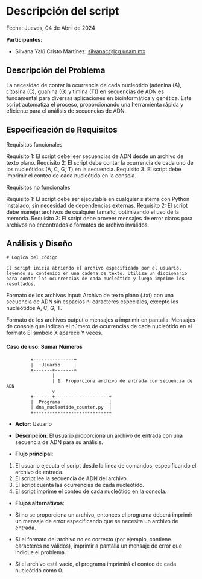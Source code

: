 # Descripción del script 

Fecha: Jueves, 04 de Abril de 2024

**Participantes**:

- Silvana Yalú Cristo Martínez: silvanac@lcg.unam.mx 

## Descripción del Problema

La necesidad de contar la ocurrencia de cada nucleótido (adenina (A), citosina (C), guanina (G) y timina (T)) en secuencias de ADN es fundamental para diversas aplicaciones en bioinformática y genética. Este script automatiza el proceso, proporcionando una herramienta rápida y eficiente para el análisis de secuencias de ADN.



## Especificación de Requisitos

Requisitos funcionales

Requisito 1: El script debe leer secuencias de ADN desde un archivo de texto plano.
Requisito 2: El script debe contar la ocurrencia de cada uno de los nucleótidos (A, C, G, T) en la secuencia.
Requisito 3: El script debe imprimir el conteo de cada nucleótido en la consola.

Requisitos no funcionales

Requisito 1: El script debe ser ejecutable en cualquier sistema con Python instalado, sin necesidad de dependencias externas.
Requisito 2: El script debe manejar archivos de cualquier tamaño, optimizando el uso de la memoria.
Requisito 3: El script debe proveer mensajes de error claros para archivos no encontrados o formatos de archivo inválidos.


## Análisis y Diseño

```
# Logica del código 

El script inicia abriendo el archivo especificado por el usuario, leyendo su contenido en una cadena de texto. Utiliza un diccionario para contar las ocurrencias de cada nucleótido y luego imprime los resultados.

```

Formato de los archivos input: Archivo de texto plano (.txt) con una secuencia de ADN sin espacios ni caracteres especiales, excepto los nucleótidos A, C, G, T.

Formato de los archivos output o mensajes a imprimir en pantalla: Mensajes de consola que indican el número de ocurrencias de cada nucleótido en el formato El símbolo X aparece Y veces.


#### Caso de uso: Sumar Números

```
         +---------------+
         |   Usuario     |
         +-------+-------+
                 |
                 | 1. Proporciona archivo de entrada con secuencia de ADN
                 v
         +-------+--------------------+
         |  Programa                  |
         | dna_nucleotide_counter.py  |
         +----------------------------+
```

- **Actor**: Usuario
- **Descripción**: El usuario proporciona un archivo de entrada con una secuencia de ADN para su análisis.

- **Flujo principal**:

1. El usuario ejecuta el script desde la línea de comandos, especificando el archivo de entrada.
2. El script lee la secuencia de ADN del archivo.
3. El script cuenta las ocurrencias de cada nucleótido.
4. El script imprime el conteo de cada nucleótido en la consola.
	
- **Flujos alternativos**:

- Si no se proporciona un archivo, entonces el programa deberá imprimir un mensaje de error especificando que se necesita un archivo de entrada.
- Si el formato del archivo no es correcto (por ejemplo, contiene caracteres no válidos), imprimir a pantalla un mensaje de error que indique el problema.
- Si el archivo está vacío, el programa imprimirá el conteo de cada nucleótido como 0. 
                

